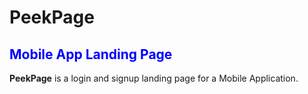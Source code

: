 # PeekPage

## <span style="color:blue">Mobile App Landing Page</span>


**PeekPage** is a login and signup landing page for a Mobile Application.
